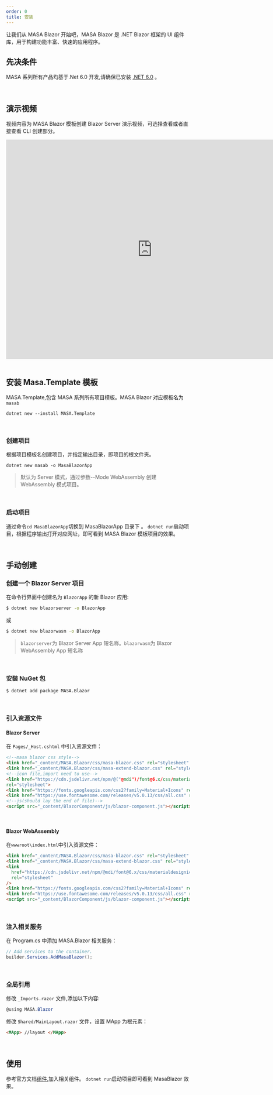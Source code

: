 ```yaml
---
order: 0
title: 安装
---
```


让我们从 MASA Blazor 开始吧，MASA Blazor 是 .NET Blazor 框架的 UI 组件库，用于构建功能丰富、快速的应用程序。

## 先决条件

MASA 系列所有产品均基于.Net 6.0 开发,请确保已安装 [.NET 6.0](https://dotnet.microsoft.com/download/dotnet/6.0) 。

<br/>

## 演示视频

视频内容为 MASA Blazor 模板创建 Blazor Server 演示视频，可选择查看或者直接查看 CLI 创建部分。

<iframe src="https://cdn.masastack.com/stack/images/website/masa-blazor/video.mp4" scrolling="no" width="800px" height="600px" border="0" frameborder="no" framespacing="0" allowfullscreen="true"> </iframe>


<br/>

<br/>

## 安装 Masa.Template 模板

MASA.Template,包含 MASA 系列所有项目模板。MASA Blazor 对应模板名为`masab`

```
dotnet new --install MASA.Template
```

<br/>


### 创建项目

根据项目模板名创建项目，并指定输出目录，即项目的根文件夹。

```
dotnet new masab -o MasaBlazorApp
```

> 默认为 Server 模式，通过参数--Mode WebAssembly 创建 WebAssembly 模式项目。

<br/>

### 启动项目

通过命令`cd MasaBlazorApp`切换到 MasaBlazorApp 目录下 。
`dotnet run`启动项目，根据程序输出打开对应网址，即可看到 MASA Blazor 模板项目的效果。

<br/>


## 手动创建

### 创建一个 Blazor Server 项目

在命令行界面中创建名为 `BlazorApp` 的新 Blazor 应用:

```sh
$ dotnet new blazorserver -o BlazorApp
```

或

```sh
$ dotnet new blazorwasm -o BlazorApp
```

> `blazorserver`为 Blazor Server App 短名称。`blazorwasm`为 Blazor WebAssembly App 短名称

<br/>

### 安装 NuGet 包

```sh
$ dotnet add package MASA.Blazor
```

<br/>

### 引入资源文件

####  Blazor Server

在 `Pages/_Host.cshtml` 中引入资源文件：

```html
<!--masa blazor css style-->
<link href="_content/MASA.Blazor/css/masa-blazor.css" rel="stylesheet" />
<link href="_content/MASA.Blazor/css/masa-extend-blazor.css" rel="stylesheet" />
<!--icon file,import need to use-->
<link href="https://cdn.jsdelivr.net/npm/@("@mdi")/font@6.x/css/materialdesignicons.min.css"
rel="stylesheet">
<link href="https://fonts.googleapis.com/css2?family=Material+Icons" rel="stylesheet" />
<link href="https://use.fontawesome.com/releases/v5.0.13/css/all.css" rel="stylesheet" />
<!--js(should lay the end of file)-->
<script src="_content/BlazorComponent/js/blazor-component.js"></script>
```

<br/>

#### Blazor WebAssembly

在`wwwroot\index.html`中引入资源文件：

```html
<link href="_content/MASA.Blazor/css/masa-blazor.css" rel="stylesheet" />
<link href="_content/MASA.Blazor/css/masa-extend-blazor.css" rel="stylesheet" />
<link
  href="https://cdn.jsdelivr.net/npm/@mdi/font@6.x/css/materialdesignicons.min.css"
  rel="stylesheet"
/>
<link href="https://fonts.googleapis.com/css2?family=Material+Icons" rel="stylesheet" />
<link href="https://use.fontawesome.com/releases/v5.0.13/css/all.css" rel="stylesheet" />
<script src="_content/BlazorComponent/js/blazor-component.js"></script>
```

<br/>

### 注入相关服务

在 Program.cs 中添加 MASA.Blazor 相关服务：

```c#
// Add services to the container.
builder.Services.AddMasaBlazor();
```

<br/>

### 全局引用

修改 `_Imports.razor` 文件,添加以下内容:

```c#
@using MASA.Blazor
```

修改 `Shared/MainLayout.razor` 文件，设置 MApp 为根元素：

```html
<MApp> //layout </MApp>
```

<br/>

## 使用

参考官方文档[组件](https://masa-blazor-docs-dev.lonsid.cn/components/application),加入相关组件。
`dotnet run`启动项目即可看到 MasaBlazor 效果。
